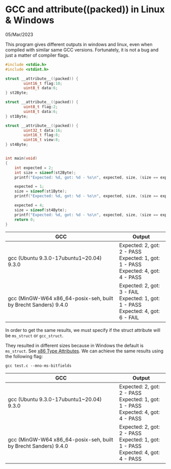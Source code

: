# GCC and __attribute__((packed)) in Linux & Windows
05/Mar/2023

This program gives different outputs in windows and linux, even when compiled with similar same GCC versions.
Fortunately, it is not a bug and just a matter of compiler flags.

```c
#include <stdio.h>
#include <stdint.h>

struct __attribute__((packed)) {
        uint16_t flag:10;
        uint8_t data:6;
} st2Byte;

struct __attribute__((packed)) {
        uint8_t flag:2;
        uint8_t data:6;
} st1Byte;

struct __attribute__((packed)) {
        uint32_t data:16;
        uint16_t flag:8;
        uint16_t view:8;
} st4Byte;


int main(void)
{
    int expected = 2;
    int size = sizeof(st2Byte);
    printf("Expected: %d, got: %d - %s\n", expected, size, (size == expected ? "PASS" : "FAIL"));

    expected = 1;
    size = sizeof(st1Byte);
    printf("Expected: %d, got: %d - %s\n", expected, size, (size == expected ? "PASS" : "FAIL"));

    expected = 4;
    size = sizeof(st4Byte);
    printf("Expected: %d, got: %d - %s\n", expected, size, (size == expected ? "PASS" : "FAIL"));
    return 0;
}
```

| GCC                                      | Output                                                                                |
| ---------------------------------------- | ------------------------------------------------------------------------------------- |
| gcc (Ubuntu 9.3.0-17ubuntu1~20.04) 9.3.0 | Expected: 2, got: 2 - PASS<br>Expected: 1, got: 1 - PASS<br>Expected: 4, got: 4 - PASS|
| gcc (MinGW-W64 x86_64-posix-seh, built by Brecht Sanders) 9.4.0 | Expected: 2, got: 3 - FAIL<br>Expected: 1, got: 1 - PASS<br>Expected: 4, got: 6 - FAIL|

In order to get the same results, we must specify if the struct attribute will be `ms_struct` or `gcc_struct`.

They resulted in different sizes because in Windows the default is `ms_struct`. See [x86 Type Attributes](https://gcc.gnu.org/onlinedocs/gcc-7.4.0/gcc/x86-Type-Attributes.html).
We can achieve the same results using the following flag:

`gcc test.c --mno-ms-bitfields`

| GCC                                      | Output                                                                                |
| ---------------------------------------- | ------------------------------------------------------------------------------------- |
| gcc (Ubuntu 9.3.0-17ubuntu1~20.04) 9.3.0 | Expected: 2, got: 2 - PASS<br>Expected: 1, got: 1 - PASS<br>Expected: 4, got: 4 - PASS|
| gcc (MinGW-W64 x86_64-posix-seh, built by Brecht Sanders) 9.4.0 | Expected: 2, got: 2 - PASS<br>Expected: 1, got: 1 - PASS<br>Expected: 4, got: 4 - PASS|





